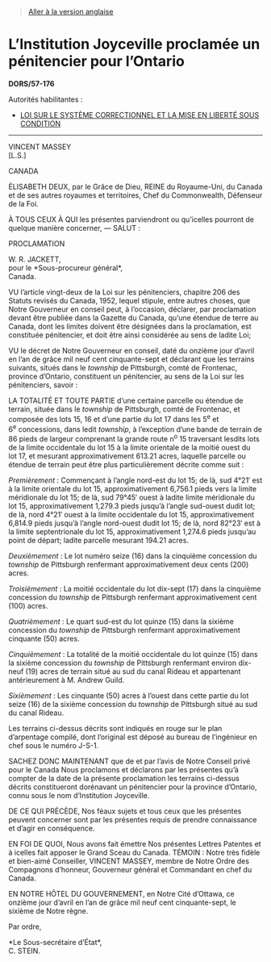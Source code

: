 > [Aller à la version anglaise](/en/Regulations/Statutory%20Orders%20and%20Regulations/57/176.md)

# L’Institution Joyceville proclamée un pénitencier pour l’Ontario

**DORS/57-176**

Autorités habilitantes : 
- [LOI SUR LE SYSTÈME CORRECTIONNEL ET LA MISE EN LIBERTÉ SOUS CONDITION](/fr/Lois/Lois%20du%20Canada/1992/ch.%2020.md)

----------


<p>VINCENT MASSEY<br />[L.S.]<br /></p>

CANADA

ÉLISABETH DEUX, par le Grâce de Dieu, REINE du Royaume-Uni, du Canada et de ses autres royaumes et territoires, Chef du Commonwealth, Défenseur de la Foi.

À TOUS CEUX À QUI les présentes parviendront ou qu’icelles pourront de quelque manière concerner, — SALUT :

PROCLAMATION


<p>W. R. JACKETT,<br />pour le *Sous-procureur général*,<br />Canada.<br /></p>

VU l’article vingt-deux de la Loi sur les pénitenciers, chapitre 206 des Statuts revisés du Canada, 1952, lequel stipule, entre autres choses, que Notre Gouverneur en conseil peut, à l’occasion, déclarer, par proclamation devant être publiée dans la Gazette du Canada, qu’une étendue de terre au Canada, dont les limites doivent être désignées dans la proclamation, est constituée pénitencier, et doit être ainsi considérée au sens de ladite Loi;

VU le décret de Notre Gouverneur en conseil, daté du onzième jour d’avril en l’an de grâce mil neuf cent cinquante-sept et déclarant que les terrains suivants, situés dans le *township* de Pittsburgh, comté de Frontenac, province d’Ontario, constituent un pénitencier, au sens de la Loi sur les pénitenciers, savoir :

LA TOTALITÉ ET TOUTE PARTIE d’une certaine parcelle ou étendue de terrain, située dans le *township* de Pittsburgh, comté de Frontenac, et composée des lots 15, 16 et d’une partie du lot 17 dans les 5<sup>e</sup> et 6<sup>e</sup> concessions, dans ledit *township*, à l’exception d’une bande de terrain de 86 pieds de largeur comprenant la grande route n<sup>o</sup> 15 traversant lesdits lots de la limite occidentale du lot 15 à la limite orientale de la moitié ouest du lot 17, et mesurant approximativement 613.21 acres, laquelle parcelle ou étendue de terrain peut être plus particulièrement décrite comme suit :

*Premièrement* : Commençant à l’angle nord-est du lot 15; de là, sud 4°21′ est à la limite orientale du lot 15, approximativement 6,756.1 pieds vers la limite méridionale du lot 15; de là, sud 79°45′ ouest à ladite limite méridionale du lot 15, approximativement 1,279.3 pieds jusqu’à l’angle sud-ouest dudit lot; de là, nord 4°21′ ouest à la limite occidentale du lot 15, approximativement 6,814.9 pieds jusqu’à l’angle nord-ouest dudit lot 15; de là, nord 82°23′ est à la limite septentrionale du lot 15, approximativement 1,274.6 pieds jusqu’au point de départ; ladite parcelle mesurant 194.21 acres.



*Deuxièmement* : Le lot numéro seize (16) dans la cinquième concession du *township* de Pittsburgh renfermant approximativement deux cents (200) acres.



*Troisièmement* : La moitié occidentale du lot dix-sept (17) dans la cinquième concession du *township* de Pittsburgh renfermant approximativement cent (100) acres.



*Quatrièmement* : Le quart sud-est du lot quinze (15) dans la sixième concession du *township* de Pittsburgh renfermant approximativement cinquante (50) acres.



*Cinquièmement* : La totalité de la moitié occidentale du lot quinze (15) dans la sixième concession du *township* de Pittsburgh renfermant environ dix-neuf (19) acres de terrain situé au sud du canal Rideau et appartenant antérieurement à M. Andrew Guild.



*Sixièmement* : Les cinquante (50) acres à l’ouest dans cette partie du lot seize (16) de la sixième concession du *township* de Pittsburgh situé au sud du canal Rideau.





Les terrains ci-dessus décrits sont indiqués en rouge sur le plan d’arpentage compilé, dont l’original est déposé au bureau de l’ingénieur en chef sous le numéro J-S-1.



SACHEZ DONC MAINTENANT que de et par l’avis de Notre Conseil privé pour le Canada Nous proclamons et déclarons par les présentes qu’à compter de la date de la présente proclamation les terrains ci-dessus décrits constitueront dorénavant un pénitencier pour la province d’Ontario, connu sous le nom d’Institution Joyceville.

DE CE QUI PRÉCÈDE, Nos féaux sujets et tous ceux que les présentes peuvent concerner sont par les présentes requis de prendre connaissance et d’agir en conséquence.

EN FOI DE QUOI, Nous avons fait émettre Nos présentes Lettres Patentes et à icelles fait apposer le Grand Sceau du Canada. TÉMOIN : Notre très fidèle et bien-aimé Conseiller, VINCENT MASSEY, membre de Notre Ordre des Compagnons d’honneur, Gouverneur général et Commandant en chef du Canada.

EN NOTRE HÔTEL DU GOUVERNEMENT, en Notre Cité d’Ottawa, ce onzième jour d’avril en l’an de grâce mil neuf cent cinquante-sept, le sixième de Notre règne.

Par ordre,
<p>*Le Sous-secrétaire d’État*,<br />C. STEIN.<br /></p>


